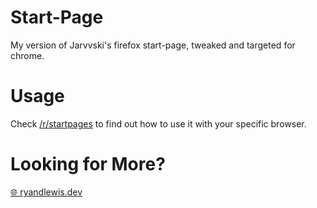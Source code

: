 # Start-Page
My version of Jarvvski's firefox start-page, tweaked and targeted for chrome.

# Usage
Check [/r/startpages](https://www.reddit.com/r/startpages/) to find out how to use it with your specific browser.

# Looking for More?

[🌐 ryandlewis.dev](https://ryandlewis.dev)

